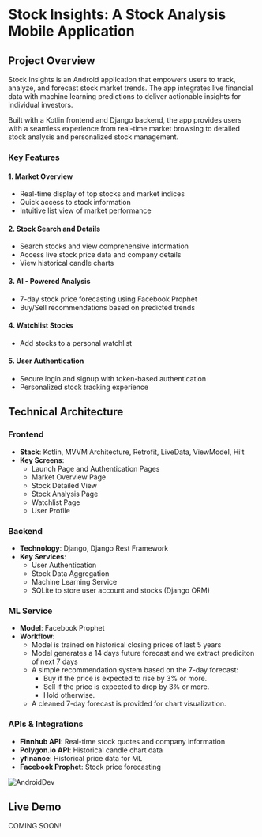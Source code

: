 # Stock Insights: A Stock Analysis Mobile Application

## Project Overview

Stock Insights is an Android application that empowers users to track, analyze, and forecast stock market trends. The app integrates live financial data with machine learning predictions to deliver actionable insights for individual investors.

Built with a Kotlin frontend and Django backend, the app provides users with a seamless experience from real-time market browsing to detailed stock analysis and personalized stock management.

### Key Features

#### 1. Market Overview
- Real-time display of top stocks and market indices
- Quick access to stock information
- Intuitive list view of market performance

#### 2. Stock Search and Details
- Search stocks and view comprehensive information
- Access live stock price data and company details
- View historical candle charts

#### 3. AI - Powered Analysis
- 7-day stock price forecasting using Facebook Prophet
- Buy/Sell recommendations based on predicted trends

#### 4. Watchlist Stocks
- Add stocks to a personal watchlist

#### 5. User Authentication
- Secure login and signup with token-based authentication
- Personalized stock tracking experience

## Technical Architecture

### Frontend
- **Stack**: Kotlin, MVVM Architecture, Retrofit, LiveData, ViewModel, Hilt
- **Key Screens**:
  - Launch Page and Authentication Pages
  - Market Overview Page
  - Stock Detailed View
  - Stock Analysis Page
  - Watchlist Page
  - User Profile

### Backend
- **Technology**: Django, Django Rest Framework
- **Key Services**:
  - User Authentication
  - Stock Data Aggregation
  - Machine Learning Service
  - SQLite to store user account and stocks (Django ORM)
 
### ML Service
- **Model**: Facebook Prophet
- **Workflow**:
  - Model is trained on historical closing prices of last 5 years
  - Model generates a 14 days future forecast and we extract prediciton of next 7 days
  -  A simple recommendation system based on the 7-day forecast:
      - Buy if the price is expected to rise by 3% or more.
      - Sell if the price is expected to drop by 3% or more.
      - Hold otherwise.
  - A cleaned 7-day forecast is provided for chart visualization.

### APIs & Integrations
- **Finnhub API**: Real-time stock quotes and company information
- **Polygon.io API**: Historical candle chart data
- **yfinance**: Historical price data for ML
- **Facebook Prophet**: Stock price forecasting

![AndroidDev](https://github.com/user-attachments/assets/066d297f-8154-4b66-a7d0-c80da4c86486)



## Live Demo

COMING SOON!


